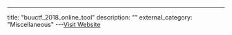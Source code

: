 ---
title: "buuctf_2018_online_tool"
description: ""
external_category: "Miscellaneous"
---[Visit Website](https://github.com/glzjin/buuctf_2018_online_tool)

